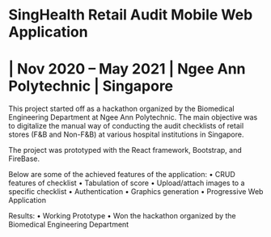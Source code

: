 # SingHealth Retail Audit Mobile Web Application 
# | Nov 2020 – May 2021 | Ngee Ann Polytechnic | Singapore

This project started off as a hackathon organized by the Biomedical Engineering Department at Ngee Ann Polytechnic. The main objective was to digitalize the manual way of conducting the audit checklists of retail stores (F&B and Non-F&B) at various hospital institutions in Singapore.

The project was prototyped with the React framework, Bootstrap, and FireBase. 

Below are some of the achieved features of the application:
• CRUD features of checklist
• Tabulation of score
• Upload/attach images to a specific checklist
• Authentication
• Graphics generation
• Progressive Web Application

Results:
• Working Prototype
• Won the hackathon organized by the Biomedical Engineering Department
